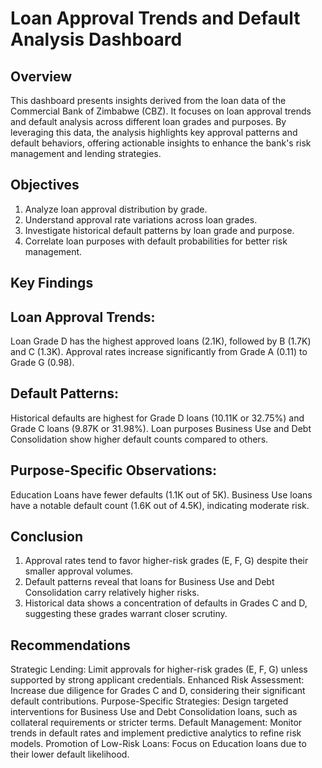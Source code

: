 # Loan Approval Trends and Default Analysis Dashboard
## Overview
This dashboard presents insights derived from the loan data of the Commercial Bank of Zimbabwe (CBZ). It focuses on loan approval trends and default analysis across different loan grades and purposes. By leveraging this data, the analysis highlights key approval patterns and default behaviors, offering actionable insights to enhance the bank's risk management and lending strategies.

## Objectives
1. Analyze loan approval distribution by grade.
2. Understand approval rate variations across loan grades.
3. Investigate historical default patterns by loan grade and purpose.
4. Correlate loan purposes with default probabilities for better risk management.
## Key Findings
## Loan Approval Trends:

Loan Grade D has the highest approved loans (2.1K), followed by B (1.7K) and C (1.3K).
Approval rates increase significantly from Grade A (0.11) to Grade G (0.98).
## Default Patterns:

Historical defaults are highest for Grade D loans (10.11K or 32.75%) and Grade C loans (9.87K or 31.98%).
Loan purposes Business Use and Debt Consolidation show higher default counts compared to others.
## Purpose-Specific Observations:

Education Loans have fewer defaults (1.1K out of 5K).
Business Use loans have a notable default count (1.6K out of 4.5K), indicating moderate risk.
## Conclusion
1. Approval rates tend to favor higher-risk grades (E, F, G) despite their smaller approval volumes.
2. Default patterns reveal that loans for Business Use and Debt Consolidation carry relatively higher risks.
3. Historical data shows a concentration of defaults in Grades C and D, suggesting these grades warrant closer scrutiny.
## Recommendations
Strategic Lending:
Limit approvals for higher-risk grades (E, F, G) unless supported by strong applicant credentials.
Enhanced Risk Assessment:
Increase due diligence for Grades C and D, considering their significant default contributions.
Purpose-Specific Strategies:
Design targeted interventions for Business Use and Debt Consolidation loans, such as collateral requirements or stricter terms.
Default Management:
Monitor trends in default rates and implement predictive analytics to refine risk models.
Promotion of Low-Risk Loans:
Focus on Education loans due to their lower default likelihood.
